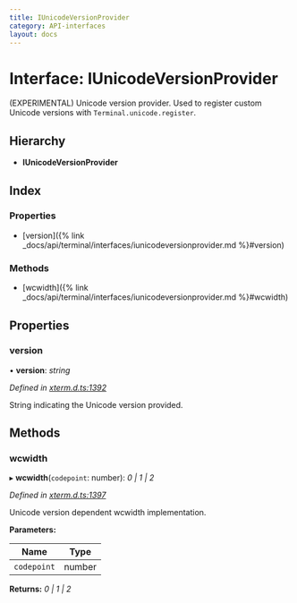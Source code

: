 ```yaml
---
title: IUnicodeVersionProvider
category: API-interfaces
layout: docs
---
```



# Interface: IUnicodeVersionProvider

(EXPERIMENTAL) Unicode version provider.
Used to register custom Unicode versions with `Terminal.unicode.register`.

## Hierarchy

* **IUnicodeVersionProvider**

## Index

### Properties

* [version]({% link _docs/api/terminal/interfaces/iunicodeversionprovider.md %}#version)

### Methods

* [wcwidth]({% link _docs/api/terminal/interfaces/iunicodeversionprovider.md %}#wcwidth)

## Properties

###  version

• **version**: *string*

*Defined in [xterm.d.ts:1392](https://github.com/xtermjs/xterm.js/blob/4.4.0/typings/xterm.d.ts#L1392)*

String indicating the Unicode version provided.

## Methods

###  wcwidth

▸ **wcwidth**(`codepoint`: number): *0 | 1 | 2*

*Defined in [xterm.d.ts:1397](https://github.com/xtermjs/xterm.js/blob/4.4.0/typings/xterm.d.ts#L1397)*

Unicode version dependent wcwidth implementation.

**Parameters:**

Name | Type |
------ | ------ |
`codepoint` | number |

**Returns:** *0 | 1 | 2*
